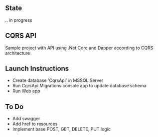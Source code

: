 ## State 

.. in progress

## CQRS API

Sample project with API using .Net Core and Dapper according to CQRS architecture

## Launch Instructions

* Create database 'CqrsApi' in MSSQL Server
* Run CqrsApi.Migrations console app to update database schema
* Run Web app

## To Do
* Add swagger
* Add href to resources
* Implement base POST, GET, DELETE, PUT logic


